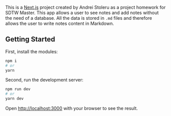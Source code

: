 This is a [Next.js](https://nextjs.org/) project created by Andrei Stoleru as a project homework for SDTW Master. This app allows a user to see notes and add notes without the need of a database. All the data is stored in `.md` files and therefore allows the user to write notes content in Markdown. 

## Getting Started

First, install the modules:

```bash
npm i
# or
yarn
```

Second, run the development server:

```bash
npm run dev
# or
yarn dev
```

Open [http://localhost:3000](http://localhost:3000) with your browser to see the result.
